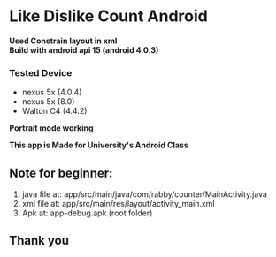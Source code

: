 # Like Dislike Count Android

**Used Constrain layout in xml**<br>
**Build with android api 15 (android 4.0.3)**

### Tested Device
<ul>
<li>nexus 5x (4.0.4)</li>
<li>nexus 5x (8.0)</li>
<li>Walton C4 (4.4.2)</li>
</ul>

**Portrait mode working**

**This app is Made for University's Android Class**

## Note for beginner: 
<ol>
<li> java file at: app/src/main/java/com/rabby/counter/MainActivity.java </li>
<li> xml file at: app/src/main/res/layout/activity_main.xml </li>
<li> Apk at: app-debug.apk (root folder)</li>
</ol>

## Thank you
